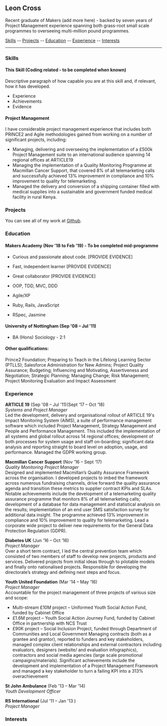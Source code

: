 ## Leon Cross

Recent graduate of Makers (add more here) - backed by seven years of Project Management experience spanning both grass-root small scale programmes to overseeing multi-million pound programmes. 

[Skills](#skills) -- [Projects](#projects) -- [Education](#education) -- [Experience](#experience) -- [Interests](#interests)
____

### <a name="skills">Skills</a>
#### This Skill (Coding related - to be completed when known)

Descriptive paragraph of how capable you are at this skill and, if relevant, how it has developed.

- Experience
- Achievements
- Evidence

#### Project Management

I have considerable project management experience that includes both PRINCE2 and Agile methodologies gained from working on a number of significant projects, including:
- Managing, delivering and overseeing the implementation of a £500k Project Management suite to an international audience spanning 14 regional offices at ARTICLE19
- Managing the implementation of a Quality Monitoring Programme at Macmillan Cancer Support, that covered 8% of all telemarketing calls and successfully achieved 13% improvement in compliance and 10% improvement to quality for telemarketing.
- Managed the delivery and conversion of a shipping container filled with medical supplies into a sustainable and government funded medical facility in rural Kenya.

### <a name="Projects">Projects</a>

You can see all of my work at [Github](https://github.com/leoncross).

### <a name="Education">Education</a>

#### Makers Academy (Nov '18 to Feb '19) - To be completed mid-programme

- Curious and passionate about code. [PROVIDE EVIDENCE]
- Fast, independent learner [PROVIDE EVIDENCE]
- Great collaborator [PROVIDE EVIDENCE]

- OOP, TDD, MVC, DDD
- Agile/XP
- Ruby, Rails, JavaScript
- RSpec, Jasmine

#### University of Nottingham (Sep '08 – Jul '11)
- BA (Hons) Sociology - 2:1

#### Other qualifications:
Prince2 Foundation; Preparing to Teach in the Lifelong Learning Sector (PTLLS); Salesforce Administration for New Admins; Project Quality Assurance; Budgeting; Influencing and Motivating, Assertiveness and Negotiation; Strategic Planning; Managing Change; Risk Management; Project Monitoring Evaluation and Impact Assessment


### <a name="Experience">Experience</a>

**ARTICLE 19** (Sep '08 – Jul '11)(Sept ‘17 – Oct ‘18)    
*Systems and Project Manager*  
Led the development, delivery and organisational rollout of ARTICLE 19's Impact Monitoring System (AIMS), a suite of performance management software which included Project Management, Strategy Management and People and Performance Management. This included the implementation of all systems and global rollout across 14 regional offices; development of both processes for system usage and staff on-boarding; significant data analysis and reporting straight to board level on adoption, usage, and performance. Managed the GDPR working group.

**Macmillan Cancer Support** (Nov ’16 – Sept ‘17)   
*Quality Monitoring Project Manager*  
Designed and implemented Macmillan’s Quality Assurance Framework across the organisation. I developed projects to imbed the framework across numerous fundraising channels, drive forward the quality assurance agenda and transition these metrics to supplier contract KPIs and SLAs. Notable achievements include the development of a telemarketing quality assurance programme that monitors 8% of all telemarketing calls; development of a database for data management and statistical analysis on the results; implementation of an end user SMS satisfaction survey for additional data insight. The programme achieved 13% improvement in compliance and 10% improvement to quality for telemarketing. Lead a corporate wide project to deliver new requirements for the General Data Protection Regulation (GDPR).

**Diabetes UK** (Jun ’16 – Oct ‘16)    
*Project Manager*  
Over a short term contract, I led the central prevention team which consisted of two members of staff to develop new projects, products and services. Delivered projects from initial ideas through to pilotable models and finally onto nationalised projects. Responsible for developing the directorate’s strategy and defining next steps and focus.

**Youth United Foundation** (Mar '14 – May ‘16)   
*Project Manager*  
Accountable for the project management of three projects of various size and scope:
- Multi-stream £10M project – Uniformed Youth Social Action Fund, funded by Cabinet Office
- £1.6M project – Youth Social Action Journey Fund, funded by Cabinet Office in partnership with NCS Trust 
- £90K project – Social Inclusion Project, funded through Department of Communities and Local Government
Managing contracts (both as a grantee and grantor), reported to funders and key stakeholders, managed complex client relationships and external contractors including evaluators, designers (website/ and evaluation infographics), contractors and social media agencies (large scale promotional campaigns/materials). 
Significant achievements include the development and implementation of a Project Management Framework and managed a key stakeholder to turn a failing KPI into a 313% overachievement

**St John Ambulance** (Feb '13 – Mar '14)    
*Youth Development Officer*  

**RS International** (Jul '11 – Jan '13	)   
*Project Manager*  

### <a name="Interests">Interests</a>

